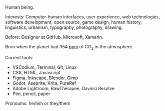 Human being.

Interests: Computer-human interfaces, user experience, web technologies, software development, open source, game design, human history, linguistics, urbanism, typography, photography, drawing.

Before: Designer at GitHub, Microsoft, Xamarin.

Born when the planet had 354 [ppm](https://www.climate.gov/news-features/understanding-climate/climate-change-atmospheric-carbon-dioxide) of CO<sub>2</sub> in the atmosphere.

Current tools:
- VSCodium, Terminal, Git, Linux
- CSS, HTML, Javascript
- Figma, Inkscape, Blender, Gimp
- Godot, Aseprite, Krita, PureRef
- Adobe Lightroom, RawTherapee, Davinci Resolve
- Pen, pencil, paper

Pronoums:
he/him or they/them
